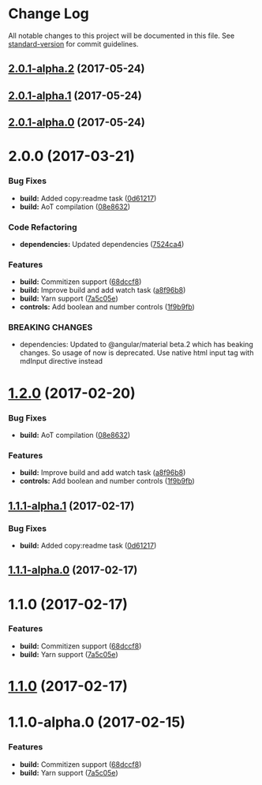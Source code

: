 # Change Log

All notable changes to this project will be documented in this file. See [standard-version](https://github.com/conventional-changelog/standard-version) for commit guidelines.

<a name="2.0.1-alpha.2"></a>
## [2.0.1-alpha.2](https://github.com/ArkadiumInc/inhabit-angular-schema-from/compare/v2.0.1-alpha.1...v2.0.1-alpha.2) (2017-05-24)



<a name="2.0.1-alpha.1"></a>
## [2.0.1-alpha.1](https://github.com/ArkadiumInc/inhabit-angular-schema-from/compare/v2.0.1-alpha.0...v2.0.1-alpha.1) (2017-05-24)



<a name="2.0.1-alpha.0"></a>
## [2.0.1-alpha.0](https://github.com/ArkadiumInc/inhabit-angular-schema-from/compare/v2.0.0...v2.0.1-alpha.0) (2017-05-24)



<a name="2.0.0"></a>
# 2.0.0 (2017-03-21)


### Bug Fixes

* **build:** Added copy:readme task ([0d61217](https://github.com/ArkadiumInc/inhabit-angular-schema-from/commit/0d61217))
* **build:** AoT compilation ([08e8632](https://github.com/ArkadiumInc/inhabit-angular-schema-from/commit/08e8632))


### Code Refactoring

* **dependencies:** Updated dependencies ([7524ca4](https://github.com/ArkadiumInc/inhabit-angular-schema-from/commit/7524ca4))


### Features

* **build:** Commitizen support ([68dccf8](https://github.com/ArkadiumInc/inhabit-angular-schema-from/commit/68dccf8))
* **build:** Improve build and add watch task ([a8f96b8](https://github.com/ArkadiumInc/inhabit-angular-schema-from/commit/a8f96b8))
* **build:** Yarn support ([7a5c05e](https://github.com/ArkadiumInc/inhabit-angular-schema-from/commit/7a5c05e))
* **controls:** Add boolean and number controls ([1f9b9fb](https://github.com/ArkadiumInc/inhabit-angular-schema-from/commit/1f9b9fb))


### BREAKING CHANGES

* dependencies: Updated to @angular/material beta.2 which has beaking changes. So usage of
<md-input> now is deprecated. Use native html input tag with mdInput directive instead



<a name="1.2.0"></a>
# [1.2.0](https://github.com/ArkadiumInc/inhabit-angular-schema-from/compare/v1.1.1-alpha.1...v1.2.0) (2017-02-20)


### Bug Fixes

* **build:** AoT compilation ([08e8632](https://github.com/ArkadiumInc/inhabit-angular-schema-from/commit/08e8632))


### Features

* **build:** Improve build and add watch task ([a8f96b8](https://github.com/ArkadiumInc/inhabit-angular-schema-from/commit/a8f96b8))
* **controls:** Add boolean and number controls ([1f9b9fb](https://github.com/ArkadiumInc/inhabit-angular-schema-from/commit/1f9b9fb))



<a name="1.1.1-alpha.1"></a>
## [1.1.1-alpha.1](https://github.com/ArkadiumInc/inhabit-angular-schema-from/compare/v1.1.1-alpha.0...v1.1.1-alpha.1) (2017-02-17)


### Bug Fixes

* **build:** Added copy:readme task ([0d61217](https://github.com/ArkadiumInc/inhabit-angular-schema-from/commit/0d61217))



<a name="1.1.1-alpha.0"></a>
## [1.1.1-alpha.0](https://github.com/ArkadiumInc/inhabit-angular-schema-from/compare/v1.1.0...v1.1.1-alpha.0) (2017-02-17)



<a name="1.1.0"></a>
# 1.1.0 (2017-02-17)


### Features

* **build:** Commitizen support ([68dccf8](https://github.com/ArkadiumInc/inhabit-angular-schema-from/commit/68dccf8))
* **build:** Yarn support ([7a5c05e](https://github.com/ArkadiumInc/inhabit-angular-schema-from/commit/7a5c05e))



<a name="1.1.0"></a>
# [1.1.0](https://github.com/ArkadiumInc/inhabit-angular-schema-from/compare/v1.1.0-alpha.0...v1.1.0) (2017-02-17)



<a name="1.1.0-alpha.0"></a>
# 1.1.0-alpha.0 (2017-02-15)


### Features

* **build:** Commitizen support ([68dccf8](https://github.com/ArkadiumInc/inhabit-angular-schema-from/commit/68dccf8))
* **build:** Yarn support ([7a5c05e](https://github.com/ArkadiumInc/inhabit-angular-schema-from/commit/7a5c05e))
